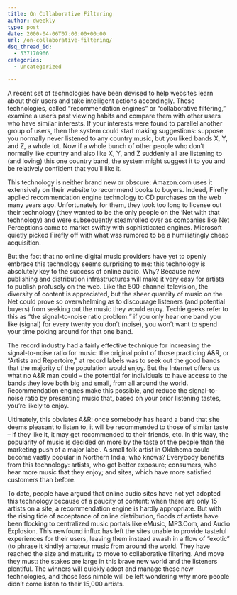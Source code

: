 ```yaml
---
title: On Collaborative Filtering
author: dweekly
type: post
date: 2000-04-06T07:00:00+00:00
url: /on-collaborative-filtering/
dsq_thread_id:
  - 537170966
categories:
  - Uncategorized

---
```

A recent set of technologies have been devised to help websites learn
about their users and take intelligent actions accordingly. These
technologies, called &#8220;recommendation engines&#8221; or &#8220;collaborative
filtering,&#8221; examine a user&#8217;s past viewing habits and compare them with
other users who have similar interests. If your interests were found
to parallel another group of users, then the system could start making
suggestions: suppose you normally never listened to any country music,
but you liked bands X, Y, and Z, a whole lot. Now if a whole bunch of
other people who don&#8217;t normally like country and also like X, Y, and Z
suddenly all are listening to (and loving) this one country band, the
system might suggest it to you and be relatively confident that you&#8217;ll
like it.

This technology is neither brand new or obscure: Amazon.com uses it
extensively on their website to recommend books to buyers. Indeed,
Firefly applied recommendation engine technology to CD purchases on
the web many years ago. Unfortunately for them, they took too long to
license out their technology (they wanted to be the only people on the
&#8216;Net with that technology) and were subsequently steamrolled over as
companies like Net Perceptions came to market swiftly with
sophisticated engines. Microsoft quietly picked Firefly off with what
was rumored to be a humiliatingly cheap acquisition.

But the fact that no online digital music providers have yet to openly
embrace this technology seems surprising to me: this technology is
absolutely key to the success of online audio. Why? Because new
publishing and distribution infrastructures will make it very easy for
artists to publish profusely on the web. Like the 500-channel
television, the diversity of content is appreciated, but the sheer
quantity of music on the Net could prove so overwhelming as to
discourage listeners (and potential buyers) from seeking out the music
they would enjoy. Techie geeks refer to this as &#8220;the signal-to-noise
ratio problem:&#8221; if you only hear one band you like (signal) for every
twenty you don&#8217;t (noise), you won&#8217;t want to spend your time poking
around for that one band.

The record industry had a fairly effective technique for increasing
the signal-to-noise ratio for music: the original point of those
practicing A&R, or &#8220;Artists and Repertoire,&#8221; at record labels was to
seek out the good bands that the majority of the population would
enjoy. But the Internet offers us what no A&R man could &#8211; the
potential for individuals to have access to the bands they love both
big and small, from all around the world. Recommendation engines make
this possible, and reduce the signal-to-noise ratio by presenting
music that, based on your prior listening tastes, you&#8217;re likely to
enjoy.

Ultimately, this obviates A&R: once somebody has heard a band that she
deems pleasant to listen to, it will be recommended to those of
similar taste &#8211; if they like it, it may get recommended to their
friends, etc. In this way, the popularity of music is decided on more
by the taste of the people than the marketing push of a major label. A
small folk artist in Oklahoma could become vastly popular in Northern
India; who knows? Everybody benefits from this technology: artists,
who get better exposure; consumers, who hear more music that they
enjoy; and sites, which have more satisfied customers than before.

To date, people have argued that online audio sites have not yet
adopted this technology because of a paucity of content: when there
are only 15 artists on a site, a recommendation engine is hardly
appropriate. But with the rising tide of acceptance of online
distribution, floods of artists have been flocking to centralized
music portals like eMusic, MP3.Com, and Audio Explosion. This newfound
influx has left the sites unable to provide tasteful experiences for
their users, leaving them instead awash in a flow of &#8220;exotic&#8221; (to
phrase it kindly) amateur music from around the world. They have
reached the size and maturity to move to collaborative filtering.
And move they must: the stakes are large in this brave new world and
the listeners plentiful. The winners will quickly adopt and manage
these new technologies, and those less nimble will be left wondering
why more people didn&#8217;t come listen to their 15,000 artists.